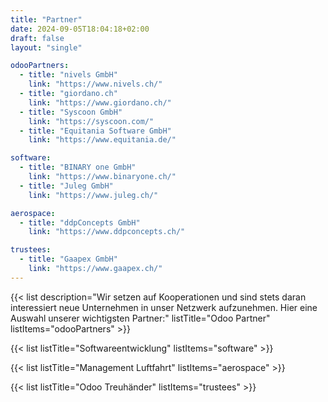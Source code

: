 ```yaml
---
title: "Partner"
date: 2024-09-05T18:04:18+02:00
draft: false
layout: "single"

odooPartners:
  - title: "nivels GmbH"
    link: "https://www.nivels.ch/"
  - title: "giordano.ch"
    link: "https://www.giordano.ch/"
  - title: "Syscoon GmbH"
    link: "https://syscoon.com/"
  - title: "Equitania Software GmbH"
    link: "https://www.equitania.de/"

software:
  - title: "BINARY one GmbH"
    link: "https://www.binaryone.ch/"
  - title: "Juleg GmbH"
    link: "https://www.juleg.ch/"

aerospace:
  - title: "ddpConcepts GmbH"
    link: "https://www.ddpconcepts.ch/"

trustees:
  - title: "Gaapex GmbH"
    link: "https://www.gaapex.ch/"
---
```


{{< list 
  description="Wir setzen auf Kooperationen und sind stets daran interessiert neue Unternehmen in unser Netzwerk aufzunehmen. Hier eine Auswahl unserer wichtigsten Partner:" 
  listTitle="Odoo Partner"
  listItems="odooPartners" >}}

{{< list 
  listTitle="Softwareentwicklung"
  listItems="software" >}}


{{< list 
  listTitle="Management Luftfahrt"
  listItems="aerospace" >}}


{{< list 
  listTitle="Odoo Treuhänder"
  listItems="trustees" >}}

